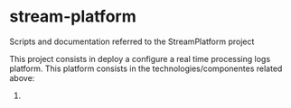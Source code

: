 # stream-platform
Scripts and documentation referred to the StreamPlatform project

This project consists in deploy a configure a real time processing logs platform. This platform consists in the technologies/componentes related above:

1. 
